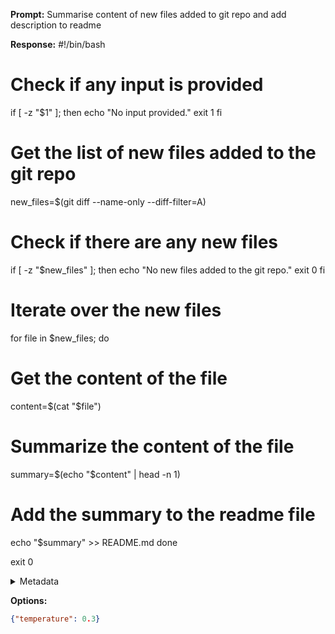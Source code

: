 **Prompt:**
Summarise content of new files added to git repo and add description to readme


**Response:**
#!/bin/bash

# Check if any input is provided
if [ -z "$1" ]; then
  echo "No input provided."
  exit 1
fi

# Get the list of new files added to the git repo
new_files=$(git diff --name-only --diff-filter=A)

# Check if there are any new files
if [ -z "$new_files" ]; then
  echo "No new files added to the git repo."
  exit 0
fi

# Iterate over the new files
for file in $new_files; do
  # Get the content of the file
  content=$(cat "$file")

  # Summarize the content of the file
  summary=$(echo "$content" | head -n 1)

  # Add the summary to the readme file
  echo "$summary" >> README.md
done

exit 0

<details><summary>Metadata</summary>

- Duration: 5960 ms
- Datetime: 2023-07-26T07:22:11.648880
- Model: gpt-3.5-turbo-0613

</details>

**Options:**
```json
{"temperature": 0.3}
```

